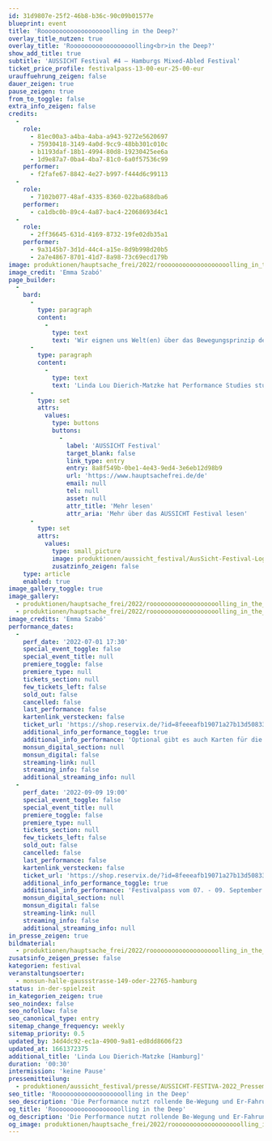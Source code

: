 ```yaml
---
id: 31d9807e-25f2-46b8-b36c-90c09b01577e
blueprint: event
title: 'Rooooooooooooooooooolling in the Deep?'
overlay_title_nutzen: true
overlay_title: 'Roooooooooooooooooolling<br>in the Deep?'
show_add_title: true
subtitle: 'AUSSICHT Festival #4 – Hamburgs Mixed-Abled Festival'
ticket_price_profile: festivalpass-13-00-eur-25-00-eur
urauffuehrung_zeigen: false
dauer_zeigen: true
pause_zeigen: true
from_to_toggle: false
extra_info_zeigen: false
credits:
  -
    role:
      - 81ec00a3-a4ba-4aba-a943-9272e5620697
      - 75930418-3149-4a0d-9cc9-48bb301c010c
      - b1193daf-18b1-4994-80d8-19230425ee6a
      - 1d9e87a7-0ba4-4ba7-81c0-6a0f57536c99
    performer:
      - f2fafe67-8842-4e27-b997-f444d6c99113
  -
    role:
      - 7102b077-48af-4335-8360-022ba688dba6
    performer:
      - ca1dbc0b-89c4-4a87-bac4-22068693d4c1
  -
    role:
      - 2ff36645-631d-4169-8732-19fe02db35a1
    performer:
      - 9a3145b7-3d1d-44c4-a15e-8d9b998d20b5
      - 2a7e4867-8701-41d7-8a98-73c69ecd179b
image: produktionen/hauptsache_frei/2022/rooooooooooooooooooolling_in_the_deep/rooooooooooooooooooolling_in_the_deep_01_c_emma_szabo.jpg
image_credit: 'Emma Szabó'
page_builder:
  -
    bard:
      -
        type: paragraph
        content:
          -
            type: text
            text: 'Wir eignen uns Welt(en) über das Bewegungsprinzip des Rollens an. Ob für die Mobilität, den Transport von Gütern oder als Freizeitvergnügen: der moderne Mensch rollt im öffentlichen Nahverkehr, in Autos, auf Fahrrädern oder Rollschuhen. Die Performance nutzt rollende Be-Wegung und Er-Fahrung und erschafft mit Humor eine Choreografie aus Kontrolle, Orientierung und Hingabe. Das Rollen wird auf der Bühne erprobt, indem die Bewegung in Ambivalenz aus Selbst- und Fremdbestimmung ausgeführt wird – in ständiger Wiederholung.'
      -
        type: paragraph
        content:
          -
            type: text
            text: 'Linda Lou Dierich-Matzke hat Performance Studies studiert und arbeitet an der Schnittstelle von Wissenschaft und Kunst. In ihrem Abschlussstück zeigt sie das Rollen als Bewegungsprinzip des (erweiterten) Körpers. Linda Lou erarbeitet hierbei einen choreografischen Zugang zu Form und Bewegung und fragt, wie diese den Alltag prägen.'
      -
        type: set
        attrs:
          values:
            type: buttons
            buttons:
              -
                label: 'AUSSICHT Festival'
                target_blank: false
                link_type: entry
                entry: 8a8f549b-0be1-4e43-9ed4-3e6eb12d98b9
                url: 'https://www.hauptsachefrei.de/de'
                email: null
                tel: null
                asset: null
                attr_title: 'Mehr lesen'
                attr_aria: 'Mehr über das AUSSICHT Festival lesen'
      -
        type: set
        attrs:
          values:
            type: small_picture
            image: produktionen/aussicht_festival/AusSicht-Festival-Logo-Rechteck.jpg
            zusatzinfo_zeigen: false
    type: article
    enabled: true
image_gallery_toggle: true
image_gallery:
  - produktionen/hauptsache_frei/2022/rooooooooooooooooooolling_in_the_deep/rooooooooooooooooooolling_in_the_deep_02_c_emma_szabo.jpg
  - produktionen/hauptsache_frei/2022/rooooooooooooooooooolling_in_the_deep/rooooooooooooooooooolling_in_the_deep_01_c_emma_szabo.jpg
image_credits: 'Emma Szabó'
performance_dates:
  -
    perf_date: '2022-07-01 17:30'
    special_event_toggle: false
    special_event_title: null
    premiere_toggle: false
    premiere_type: null
    tickets_section: null
    few_tickets_left: false
    sold_out: false
    cancelled: false
    last_performance: false
    kartenlink_verstecken: false
    ticket_url: 'https://shop.reservix.de/?id=8feeeafb19071a27b13d5083379d95183e9ab490f2f135faf80b2fecfc1ba00f2aba7ad8945f4a4292549eb86feddc1b&vID=7337&eventGrpID=405050&eventID=1945136'
    additional_info_performance_toggle: true
    additional_info_performance: 'Optional gibt es auch Karten für die beiden Festivalbeiträge „Rooooooooooooooooooolling in the Deep“ & „Der Manipulierte Sex“ im Abo-Doppelpack.'
    monsun_digital_section: null
    monsun_digital: false
    streaming-link: null
    streaming_info: false
    additional_streaming_info: null
  -
    perf_date: '2022-09-09 19:00'
    special_event_toggle: false
    special_event_title: null
    premiere_toggle: false
    premiere_type: null
    tickets_section: null
    few_tickets_left: false
    sold_out: false
    cancelled: false
    last_performance: false
    kartenlink_verstecken: false
    ticket_url: 'https://shop.reservix.de/?id=8feeeafb19071a27b13d5083379d95183e9ab490f2f135faf80b2fecfc1ba00f2aba7ad8945f4a4292549eb86feddc1b&vID=7337&eventGrpID=411433&eventID=1972125'
    additional_info_performance_toggle: true
    additional_info_performance: 'Festivalpass vom 07. - 09. September 2022'
    monsun_digital_section: null
    monsun_digital: false
    streaming-link: null
    streaming_info: false
    additional_streaming_info: null
in_presse_zeigen: true
bildmaterial:
  - produktionen/hauptsache_frei/2022/rooooooooooooooooooolling_in_the_deep/presse/rooooooooooooooooooolling_in_the_deep_01_c_emma_szabo_monsun.zip
zusatsinfo_zeigen_presse: false
kategorien: festival
veranstaltungsoerter:
  - monsun-halle-gaussstrasse-149-oder-22765-hamburg
status: in-der-spielzeit
in_kategorien_zeigen: true
seo_noindex: false
seo_nofollow: false
seo_canonical_type: entry
sitemap_change_frequency: weekly
sitemap_priority: 0.5
updated_by: 34d4dc92-ec1a-4900-9a81-ed8dd8606f23
updated_at: 1661372375
additional_title: 'Linda Lou Dierich-Matzke [Hamburg]'
duration: '00:30'
intermission: 'keine Pause'
pressemitteilung:
  - produktionen/aussicht_festival/presse/AUSSICHT-FESTIVA-2022_Pressemitteilung_monsun.theater.pdf
seo_title: 'Rooooooooooooooooooolling in the Deep'
seo_description: 'Die Performance nutzt rollende Be-Wegung und Er-Fahrung und erschafft mit Humor eine Choreografie aus Kontrolle, Orientierung und Hingabe.'
og_title: 'Rooooooooooooooooooolling in the Deep'
og_description: 'Die Performance nutzt rollende Be-Wegung und Er-Fahrung und erschafft mit Humor eine Choreografie aus Kontrolle, Orientierung und Hingabe.'
og_image: produktionen/hauptsache_frei/2022/rooooooooooooooooooolling_in_the_deep/social_media_image_roooooling.jpg
---
```

